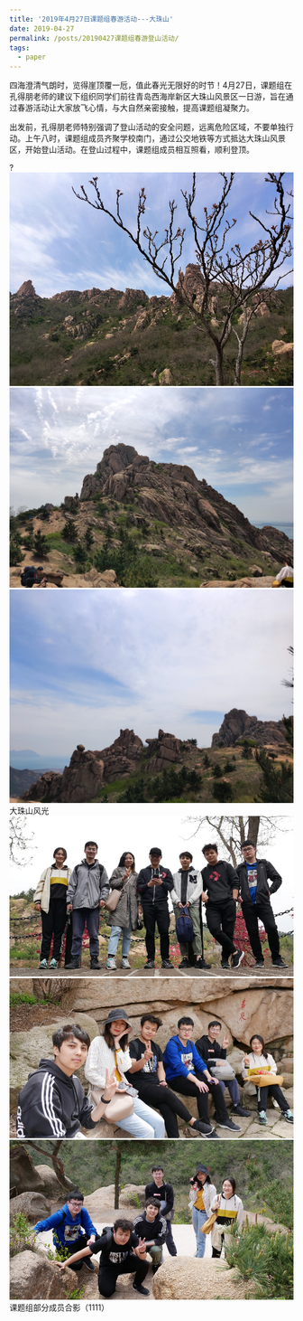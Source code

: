 ```yaml
---
title: '2019年4月27日课题组春游活动---大珠山'
date: 2019-04-27
permalink: /posts/20190427课题组春游登山活动/
tags:
  - paper
---
```

  四海澄清气朗时，览得崖顶覆一卮，值此春光无限好的时节！4月27日，课题组在孔得朋老师的建议下组织同学们前往青岛西海岸新区大珠山风景区一日游，旨在通过春游活动让大家放飞心情，与大自然亲密接触，提高课题组凝聚力。

  出发前，孔得朋老师特别强调了登山活动的安全问题，远离危险区域，不要单独行动。上午八时，课题组成员齐聚学校南门，通过公交地铁等方式抵达大珠山风景区，开始登山活动。在登山过程中，课题组成员相互照看，顺利登顶。

?     
![](/images/2019年四月课题组春游活动/大珠山1.jpg)
![](/images/2019年四月课题组春游活动/大珠山2.jpg)
![](/images/2019年四月课题组春游活动/大珠山3.jpg)
               大珠山风光
![](/images/2019年四月课题组春游活动/合影1.jpg)
![](/images/2019年四月课题组春游活动/合影2.jpg)
![](/images/2019年四月课题组春游活动/合影3.jpg)
           课题组部分成员合影（1111）
